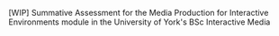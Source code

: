 [WIP] Summative Assessment for the Media Production for Interactive Environments module in the University of York's BSc Interactive Media
